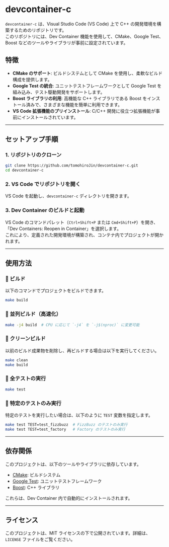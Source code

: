 # devcontainer-c

`devcontainer-c` は、Visual Studio Code (VS Code) 上で C++ の開発環境を構築するためのリポジトリです。  
このリポジトリには、Dev Container 機能を使用して、CMake、Google Test、Boost などのツールやライブラリが事前に設定されています。

## **特徴**

- **CMake のサポート**: ビルドシステムとして CMake を使用し、柔軟なビルド構成を提供します。
- **Google Test の統合**: ユニットテストフレームワークとして Google Test を組み込み、テスト駆動開発をサポートします。
- **Boost ライブラリの利用**: 高機能な C++ ライブラリである Boost をインストール済みで、さまざまな機能を簡単に利用できます。
- **VS Code 拡張機能のプリインストール**: C/C++ 開発に役立つ拡張機能が事前にインストールされています。

---

## **セットアップ手順**

### **1. リポジトリのクローン**

```bash
git clone https://github.com/tomohiroJin/devcontainer-c.git
cd devcontainer-c
```

### **2. VS Code でリポジトリを開く**

VS Code を起動し、`devcontainer-c` ディレクトリを開きます。

### **3. Dev Container のビルドと起動**

VS Code のコマンドパレット（`Ctrl+Shift+P` または `Cmd+Shift+P`）を開き、「Dev Containers: Reopen in Container」を選択します。  
これにより、定義された開発環境が構築され、コンテナ内でプロジェクトが開かれます。

---

## **使用方法**

### **🔹 ビルド**

以下のコマンドでプロジェクトをビルドできます。

```bash
make build
```

### **🔹 並列ビルド（高速化）**

```bash
make -j4 build  # CPU に応じて `-j4` を `-j$(nproc)` に変更可能
```

### **🔹 クリーンビルド**

以前のビルド成果物を削除し、再ビルドする場合は以下を実行してください。

```bash
make clean
make build
```

### **🔹 全テストの実行**

```bash
make test
```

### **🔹 特定のテストのみ実行**

特定のテストを実行したい場合は、以下のように `TEST` 変数を指定します。

```bash
make test TEST=test_fizzbuzz  # FizzBuzz のテストのみ実行
make test TEST=test_factory   # Factory のテストのみ実行
```

---

## **依存関係**

このプロジェクトは、以下のツールやライブラリに依存しています。

- [CMake](https://cmake.org/): ビルドシステム
- [Google Test](https://github.com/google/googletest): ユニットテストフレームワーク
- [Boost](https://www.boost.org/): C++ ライブラリ

これらは、Dev Container 内で自動的にインストールされます。

---

## **ライセンス**

このプロジェクトは、MIT ライセンスの下で公開されています。詳細は、`LICENSE` ファイルをご覧ください。
